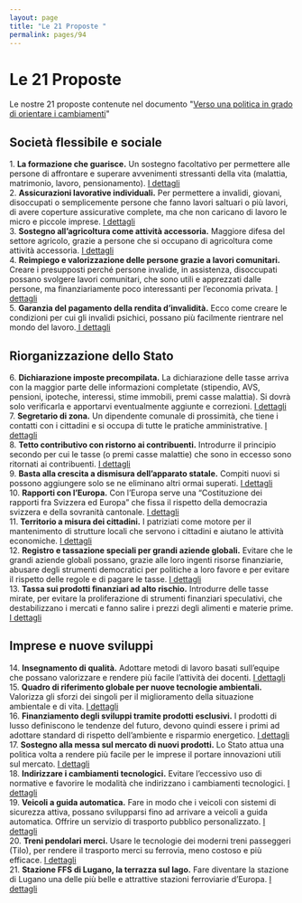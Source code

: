 ```yaml
---
layout: page
title: "Le 21 Proposte "
permalink: pages/94
---
```


# Le 21 Proposte 

Le nostre 21 proposte contenute nel documento "[Verso una politica in grado di orientare i cambiamenti](/pages/19)"

## Società flessibile e sociale

1\. **La formazione che guarisce.** Un sostegno facoltativo per permettere alle persone di affrontare e superare avvenimenti stressanti della vita (malattia, matrimonio, lavoro, pensionamento). [I dettagli](/pages/39)  
 2\. **Assicurazioni lavorative individuali.** Per permettere a invalidi, giovani, disoccupati o semplicemente persone che fanno lavori saltuari o più lavori, di avere coperture assicurative complete, ma che non caricano di lavoro le micro e piccole imprese. [I dettagli](/pages/43)  
 3\. **Sostegno all’agricoltura come attività accessoria.** Maggiore difesa del settore agricolo, grazie a persone che si occupano di agricoltura come attività accessoria. [I dettagli](/pages/44)  
 4\. **Reimpiego e valorizzazione delle persone grazie a lavori comunitari.** Creare i presupposti perché persone invalide, in assistenza, disoccupati possano svolgere lavori comunitari, che sono utili e apprezzati dalle persone, ma finanziariamente poco interessanti per l’economia privata. [I dettagli](/pages/45)  
 5\. **Garanzia del pagamento della rendita d’invalidità.** Ecco come creare le condizioni per cui gli invalidi psichici, possano più facilmente rientrare nel mondo del lavoro.[ I dettagli](/pages/46)

## Riorganizzazione dello Stato

6\. **Dichiarazione imposte precompilata.** La dichiarazione delle tasse arriva con la maggior parte delle informazioni completate (stipendio, AVS, pensioni, ipoteche, interessi, stime immobili, premi casse malattia). Si dovrà solo verificarla e apportarvi eventualmente aggiunte e correzioni. [I dettagli](/pages/34)  
 7\. **Segretario di zona.** Un dipendente comunale di prossimità, che tiene i contatti con i cittadini e si occupa di tutte le pratiche amministrative. [I dettagli](/pages/35)  
 8\. **Tetto contributivo con ristorno ai contribuenti.** Introdurre il principio secondo per cui le tasse (o premi casse malattie) che sono in eccesso sono ritornati ai contribuenti. [I dettagli](/pages/52)  
 9\. **Basta alla crescita a dismisura dell’apparato statale.** Compiti nuovi si possono aggiungere solo se ne eliminano altri ormai superati. [I dettagli](/pages/36)  
 10\. **Rapporti con l’Europa.** Con l’Europa serve una “Costituzione dei rapporti fra Svizzera ed Europa” che fissa il rispetto della democrazia svizzera e della sovranità cantonale. [I dettagli](/pages/36)  
 11\. **Territorio a misura dei cittadini.** I patriziati come motore per il mantenimento di strutture locali che servono i cittadini e aiutano le attività economiche. [I dettagli](/pages/37)  
 12\. **Registro e tassazione speciali per grandi aziende globali.** Evitare che le grandi aziende globali possano, grazie alle loro ingenti risorse finanziarie, abusare degli strumenti democratici per politiche a loro favore e per evitare il rispetto delle regole e di pagare le tasse. [I dettagli](/pages/50)  
 13\. **Tassa sui prodotti finanziari ad alto rischio.** Introdurre delle tasse mirate, per evitare la proliferazione di strumenti finanziari speculativi, che destabilizzano i mercati e fanno salire i prezzi degli alimenti e materie prime. [I dettagli](/pages/51)

## Imprese e nuove sviluppi

14\. **Insegnamento di qualità.** Adottare metodi di lavoro basati sull’equipe che possano valorizzare e rendere più facile l’attività dei docenti. [I dettagli](/pages/38)  
 15\. **Quadro di riferimento globale per nuove tecnologie ambientali.** Valorizza gli sforzi dei singoli per il miglioramento della situazione ambientale e di vita. [I dettagli](/pages/40)  
 16. **Finanziamento degli sviluppi tramite prodotti esclusivi.** I prodotti di lusso definiscono le tendenze del futuro, devono quindi essere i primi ad adottare standard di rispetto dell’ambiente e risparmio energetico. [I dettagli](/pages/41)  
 17\. **Sostegno alla messa sul mercato di nuovi prodotti.** Lo Stato attua una politica volta a rendere più facile per le imprese il portare innovazioni utili sul mercato. [I dettagli](/pages/42)  
 18\. **Indirizzare i cambiamenti tecnologici.** Evitare l’eccessivo uso di normative e favorire le modalità che indirizzano i cambiamenti tecnologici. [I dettagli](/pages/47)  
 19\. **Veicoli a guida automatica.** Fare in modo che i veicoli con sistemi di sicurezza attiva, possano svilupparsi fino ad arrivare a veicoli a guida automatica. Offrire un servizio di trasporto pubblico personalizzato. [I dettagli](/pages/48)  
 20\. **Treni pendolari merci.** Usare le tecnologie dei moderni treni passeggeri (Tilo), per rendere il trasporto merci su ferrovia, meno costoso e più efficace. [I dettagli](/pages/54)  
 21\. **Stazione FFS di Lugano, la terrazza sul lago.** Fare diventare la stazione di Lugano una delle più belle e attrattive stazioni ferroviarie d’Europa. [I dettagli](/pages/55)  

